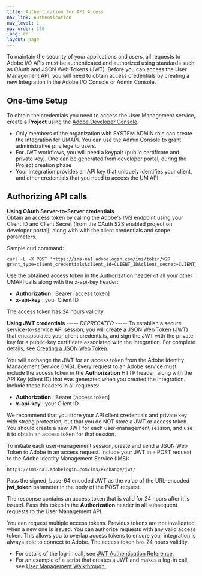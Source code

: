 ```yaml
---
title: Authentication for API Access
nav_link: Authentication
nav_level: 1
nav_order: 120
lang: en
layout: page
---
```


To maintain the security of your applications and users, all requests to Adobe I/O APIs must be authenticated and authorized using standards such as OAuth and JSON Web Tokens (JWT). Before you can access the User Management API, you will need to obtain access credentials by creating a new Integration in the Adobe I/O Console or Admin Console.


## One-time Setup

To obtain the credentials you need to access the User Management service, create a **Project** using the [Adobe Developer Console](https://developer.adobe.com/).

* Only members of the organization with SYSTEM ADMIN role can create the Integration for UMAPI. You can use the Admin Console to grant administrative privilege to users.
* For JWT workflows, you will need a keypair (public certificate and private key). One can be generated from developer portal, during the Project creation phase
* Your integration provides an API key that uniquely identifies your client, and other credentials that you need to access the UM API.


## Authorizing API calls

**Using OAuth Server-to-Server credentials**  
Obtain an access token by calling the Adobe's IMS endpoint using your Client ID and Client Secret (from the OAuth S2S enabled project on developer portal), along with with the client credentials and scope parameters.

Sample curl command:
```
curl -L -X POST 'https://ims-na1.adobelogin.com/ims/token/v2?grant_type=client_credentials&client_id=CLIENT_ID&client_secret=CLIENT_SECRET&scope=openid,AdobeID,user_management_sdk'
```
Use the obtained access token in the Authorization header of all your other UMAPI calls along with the x-api-key header:
* **Authorization** : Bearer [access token]
* **x-api-key** : your Client ID

The access token has 24 hours validity.

**Using JWT credentials**  ----- *DEPRECATED* -----
To establish a secure service-to-service API session, you will create a JSON Web Token (JWT) that encapsulates your client credentials, and sign the JWT with the private key for a public-key certificate associated with the integration. For complete details, see [Creating a JSON Web Token](https://developer.adobe.com/developer-console/docs/guides/authentication/JWT/).

You will exchange the JWT for an access token from the Adobe Identity Management Service (IMS). Every request to an Adobe service must include the access token in the **Authorization** HTTP header, along with the API Key (client  ID) that was generated when you created the integration. Include these headers in all requests:

* **Authorization** : Bearer [access token]
* **x-api-key** : your Client ID

We recommend that you store your API client credentials and private key with strong protection, but that you do NOT store a JWT or access token. You should create a new JWT for each user-management session, and use it to obtain an access token for that session.  

To initiate each user-management session, create and send a JSON Web Token to Adobe in an access request. Include your JWT in a POST request to the Adobe Identity Management Service (IMS):
```
https://ims-na1.adobelogin.com/ims/exchange/jwt/
```
Pass the signed, base-64 encoded JWT as the value of the URL-encoded **jwt_token** parameter in the body of the POST request.

The response contains an access token that is valid for 24 hours after it is issued. Pass this token in the **Authorization** header in all subsequent requests to the User Management API.

You can request multiple access tokens. Previous tokens are not invalidated when a new one is issued. You can authorize requests with any valid access token. This allows you to overlap access tokens to ensure your integration is always able to connect to Adobe. The access token has 24 hours validity.

* For details of the log-in call, see [JWT Authentication Reference](https://developer.adobe.com/developer-console/docs/guides/authentication/JWT/#exchanging-jwt-to-retrieve-an-access-token).
* For an example of a script that creates a JWT and makes a log-in call, see [User Management Walkthrough.](samples/index.md)
